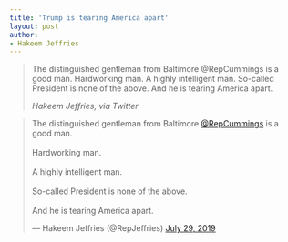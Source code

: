 ```yaml
---
title: 'Trump is tearing America apart'
layout: post
author:
- Hakeem Jeffries
---
```


> The distinguished gentleman from Baltimore @RepCummings is a good man. Hardworking man. A highly intelligent man. So-called President is none of the above. And he is tearing America apart.
>
> <cite>Hakeem Jeffries, via Twitter</cite>

<blockquote class="twitter-tweet"><p lang="en" dir="ltr">The distinguished gentleman from Baltimore <a href="https://twitter.com/RepCummings?ref_src=twsrc%5Etfw">@RepCummings</a> is a good man.<br><br>Hardworking man.<br><br>A highly intelligent man.<br><br>So-called President is none of the above. <br><br>And he is tearing America apart.</p>&mdash; Hakeem Jeffries (@RepJeffries) <a href="https://twitter.com/RepJeffries/status/1155815998911651842?ref_src=twsrc%5Etfw">July 29, 2019</a></blockquote> <script async src="https://platform.twitter.com/widgets.js" charset="utf-8"></script>
